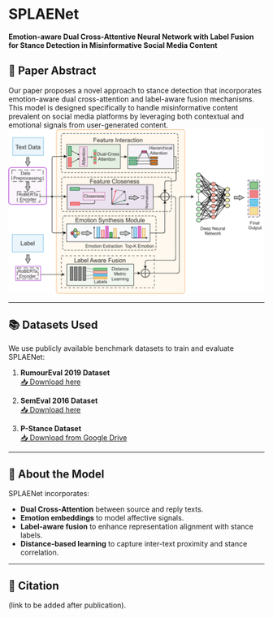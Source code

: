 # SPLAENet

**Emotion-aware Dual Cross-Attentive Neural Network with Label Fusion for Stance Detection in Misinformative Social Media Content**

## 📄 Paper Abstract
Our paper proposes a novel approach to stance detection that incorporates emotion-aware dual cross-attention and label-aware fusion mechanisms. This model is designed specifically to handle misinformative content prevalent on social media platforms by leveraging both contextual and emotional signals from user-generated content.
![SPLAENet Flowchart](https://raw.githubusercontent.com/lata04/SPLAENet/main/SPLAENet-flowchart.png)

---

## 📚 Datasets Used

We use publicly available benchmark datasets to train and evaluate SPLAENet:

1. **RumourEval 2019 Dataset**  
   [📥 Download here](https://figshare.com/articles/dataset/RumourEval_2019_data/8845580?file=16188500)

2. **SemEval 2016 Dataset**  
   [📥 Download here](https://www.saifmohammad.com/WebPages/StanceDataset.htm)

3. **P-Stance Dataset**  
   [📥 Download from Google Drive](https://drive.google.com/drive/folders/1so8lY1XKpnhUtTvb15edEz6aeHt7CSuh)

---

## 🧠 About the Model

SPLAENet incorporates:
- **Dual Cross-Attention** between source and reply texts.
- **Emotion embeddings** to model affective signals.
- **Label-aware fusion** to enhance representation alignment with stance labels.
- **Distance-based learning** to capture inter-text proximity and stance correlation.

---

## 📌 Citation

(link to be added after publication).
